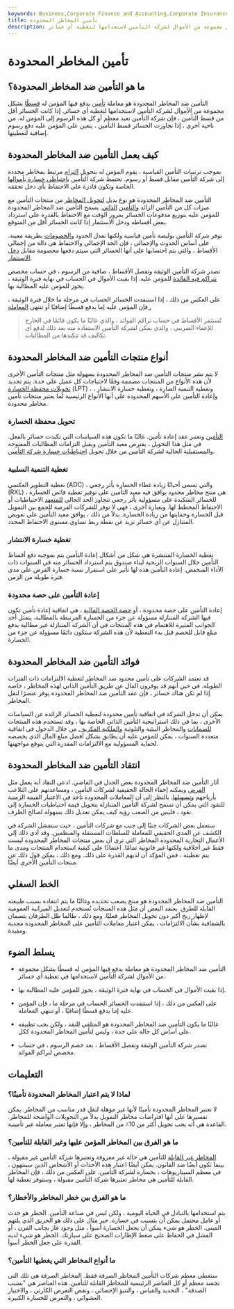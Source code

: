 ```yaml
---
keywords: Business,Corporate Finance and Accounting,Corporate Insurance
title: تأمين المخاطر المحدودة
description: التأمين ضد المخاطر المحدودة هو معاملة يدفع فيها المؤمن له قسطًا يشكل مجموعة من الأموال لشركة التأمين لاستخدامها لتغطية أي خسائر.
---
```


# تأمين المخاطر المحدودة
## ما هو التأمين ضد المخاطر المحدودة؟

التأمين ضد المخاطر المحدودة هو معاملة [تأمين](/insurance) يدفع فيها المؤمن له [قسطًا](/insurance-premium) يشكل مجموعة من الأموال لشركة التأمين لاستخدامها لتغطية أي خسائر. إذا كانت الخسائر أقل من قسط التأمين ، فإن شركة التأمين تعيد معظم أو كل هذه الرسوم إلى المؤمن له. من ناحية أخرى ، إذا تجاوزت الخسائر قسط التأمين ، يتعين على المؤمن عليه دفع رسوم إضافية لتغطيتها.

## كيف يعمل التأمين ضد المخاطر المحدودة

بموجب ترتيبات التأمين القياسية ، يقوم المؤمن له بتحويل [التزام](/liability) مرتبط بمخاطر محددة إلى شركة التأمين مقابل قسط أو رسوم. تحتفظ شركة التأمين [باحتياطي خسارة بأموالها](/loss-reserve) الخاصة وتكون قادرة على الاحتفاظ بأي دخل تحققه.

التأمين ضد المخاطر المحدودة هو نوع بديل [لتحويل المخاطر](/transferofrisk) من منتجات التأمين مع ميزات كل من التأمين الزائد [والتأمين](/selfinsurance) [الذاتي](/selfinsurance). يسمح التأمين ضد المخاطر المحدودة للمؤمن عليه بتوزيع مدفوعات الخسائر بمرور الوقت مع الاحتفاظ بالقدرة على استرداد بعض أقساطه ودخل الاستثمار إذا كانت الخسائر أقل من المتوقع.

توفر شركة التأمين بوليصة تأمين قياسية ولكنها تعدل الحدود [والخصومات](/deductible) بطريقة معينة. على أساس الحدوث والإجمالي ، فإن الحد الإجمالي والاحتفاظ هي دالة من إجمالي الأقساط ، والتي يتم احتسابها على أنها الخسائر التي سيتم دفعها مخصومة مقابل [دخل الاستثمار](/investmentincome).

تصدر شركة التأمين الوثيقة وتفصل الأقساط ، صافية من الرسوم ، في حساب مخصص [تتراكم فيه الفائدة](/accruedinterest) للمؤمن عليه. إذا بقيت الأموال في الحساب في نهاية فترة الوثيقة ، يجوز للمؤمن عليه المطالبة بها.

على العكس من ذلك ، إذا استنفدت الخسائر الحساب في مرحلة ما خلال فترة الوثيقة ، فإن المؤمن عليه إما يدفع قسطًا إضافيًا أو تنتهي [المعاملة .](/transaction)

> تُستثمر الأقساط في حساب تراكم الفوائد ، والذي غالبًا ما يكون قائمًا في الخارج للإعفاء الضريبي ، والذي يمكن لشركة التأمين الاستفادة منه بعد ذلك لدفع أي تكاليف قد تتكبدها من المطالبات.

>

## أنواع منتجات التأمين ضد المخاطر المحدودة

لا يتم نشر منتجات التأمين ضد المخاطر المحدودة بسهولة مثل منتجات التأمين الأخرى لأن هذه الأنواع من المنتجات مصممة وفقًا لاحتياجات كل عميل على حدة. يتم تحديد [تحويلات محفظة الخسارة](/loss-portfolio-transfer) (LPT) ، وتغطية التنمية الضارة ، وتغطية خسارة الانتشار ، وإعادة التأمين على الأسهم المحدودة على أنها الأنواع الرئيسية لما يعتبر منتجات تأمين مخاطر محدودة.

### تحويل محفظة الخسارة

[التأمين](/reinsurance) وتعتبر عقد إعادة تأمين. غالبًا ما تكون هذه السياسات التي تكبدت خسائر بالفعل. في مثل هذا التحويل ، يفترض معيد التأمين ويقبل التزامات المطالبات المفتوحة والمستقبلية الحالية لشركة التأمين من خلال تحويل [احتياطيات خسارة شركة التأمين](/loss-reserve).

### تغطية التنمية السلبية

تغطية التطوير العكسي (ADC) ، والتي تسمى أحيانًا زيادة غطاء الخسارة بأثر رجعي (RXL) ، هي منتج مخاطر محدود يوافق فيه معيد التأمين على توفير تغطية فائض الخسارة للخسائر المتكبدة على مسؤولية بأثر رجعي تتجاوز الحد الحالي [للمتعهد](/cedent) الاحتياطيات أو الاحتفاظ المخطط لها. وبعبارة أخرى ، فهي لا توفر للشركات الفرصة للجمع بين التمويل قبل الخسارة وحمايتها من زيادة الخسارة. بدلاً من ذلك ، يوافق معيد التأمين على تعويض المتنازل عن أي خسائر تزيد عن نقطة ربط تساوي مستوى الاحتفاظ المحدد.

### تغطية خسارة الانتشار

تغطية الخسارة المنتشرة هي شكل من أشكال إعادة التأمين يتم بموجبه دفع أقساط التأمين خلال السنوات الربحية لبناء صندوق يتم استرداد الخسائر منه في السنوات ذات الأداء المنخفض. إعادة التأمين هذه لها تأثير على استقرار نسبة خسارة القرض على مدى فترة طويلة من الزمن.

### إعادة التأمين على حصة محدودة

إعادة التأمين على حصة محدودة ، أو [حصة الحصة المالية](/financial-quota-share) ، هي اتفاقية إعادة تأمين تكون فيها الشركة المتنازلة مسؤولة عن جزء من الخسارة المرتبطة بالمطالبة. يتمثل أحد الجوانب المثيرة للاهتمام في هذه المنتجات في أن الشركة المتنازلة غير مطالبة بدفع مبلغ قابل للخصم قبل بدء التغطية لأن هذه الشركة ستكون دائمًا مسؤولة عن جزء من الخسارة.

## فوائد التأمين ضد المخاطر المحدودة

قد تعتمد الشركات على تأمين محدود ضد المخاطر لتغطية الالتزامات ذات الفترات الطويلة. في حين أنهم قد يوفرون المال عن طريق التأمين الذاتي لهذه المخاطر ، خاصة إذا لم تكن هناك خسائر ، فإن عقد التأمين ضد المخاطر المحدودة يوفر عنصرًا لنقل المخاطر.

يمكن أن تدخل الشركة في اتفاقية تأمين محدودة لتغطية الخسائر الزائدة عن السياسات الأخرى ، بما في ذلك استراتيجية التأمين الذاتي الخاصة بها ، وقد تستخدم هذه المنتجات [للضمانات](/warranty) والمخاطر البيئية والتلوثية [والملكية الفكرية .](/intellectualproperty) من خلال الدخول في اتفاقية متعددة السنوات ، يمكن للمؤمن عليه أن يطابق بشكل أفضل مبلغ المال الذي يخصصه لحماية المسؤولية مع الالتزامات المقدرة التي يتوقع مواجهتها.

## انتقاد التأمين ضد المخاطر المحدودة

أثار التأمين ضد المخاطر المحدودة بعض الجدل في الماضي. ادعى النقاد أنه يعمل مثل [القرض](/loan) ويمكنه إخفاء الحالة الحقيقية لشركات التأمين ، ومساعدتهم على التلاعب بأرباحهم [وتسهيلها](/earnings). بالنظر إلى أن المعاملات المحدودة تأخذ في الاعتبار القيمة الزمنية للنقود التي يمكن أن تسمح لشركة التأمين المتنازلة بتحويل قيمة احتياطيات الخسارة إلى نقود ، فليس من الصعب رؤية كيف يمكن تعديل ذلك بسهولة لصالح الطرف.

ستعمل بعض الشركات جنبًا إلى جنب مع شركات التأمين ، حيث ستفشل الشركة في الكشف عن المدى الحقيقي للمعاملة للسلطات المستقلة والمنظمين. وقد أدى ذلك إلى الأعمال التجارية المحدودة المخاطر التي ترى أن بعض منتجات المخاطر المحدودة ليست فقط غير أخلاقية ولكنها غير قانونية تمامًا. اعتمادًا على كيفية استخدام المنتجات ومدى ما يتم تغطيته ، فمن المؤكد أن لديهم القدرة على ذلك. ومع ذلك ، يمكن قول ذلك عن منتجات التأمين الأخرى أيضًا.

## الخط السفلي

التأمين ضد المخاطر المحدودة هو منتج يصعب تحديده وغالبًا ما يتم انتقاده بسبب طبيعته القابلة للطرق. يعتقد البعض أن مثل هذه المنتجات تُستخدم لتعديل الميزانية العمومية لإظهار ربح أكبر دون تحويل المخاطر فعليًا. ومع ذلك ، طالما ظل الطرفان يتسمان بالشفافية بشأن الالتزامات ، يمكن اعتبار معاملات التأمين على المخاطر المحدودة مجدية ومفيدة.

## يسلط الضوء

- التأمين ضد المخاطر المحدودة هو معاملة يدفع فيها المؤمن له قسطًا يشكل مجموعة من الأموال لشركة التأمين لاستخدامها في تغطية أي خسائر.

- إذا بقيت الأموال في الحساب في نهاية فترة الوثيقة ، يجوز للمؤمن عليه المطالبة بها.

- على العكس من ذلك ، إذا استنفدت الخسائر الحساب في مرحلة ما ، فإن المؤمن عليه إما يدفع قسطًا إضافيًا ، أو تنتهي المعاملة.

- غالبًا ما يكون التأمين ضد المخاطر المحدودة هو المتلقي للنقد ، ولكن يجب تطبيقه على أساس كل حالة على حدة ، وليس لتأمين المخاطر المحدودة ككل.

- تصدر شركة التأمين الوثيقة وتفصل الأقساط ، بعد خصم الرسوم ، في حساب مخصص لتراكم الفوائد.

## التعليمات

### لماذا لا يتم اعتبار المخاطر المحدودة تأمينًا؟

لا تعتبر المخاطر المحدودة تأمينًا لأنها غير مؤهلة لنقل قدر مناسب من المخاطر. يمكن تفسيرها على أنها افتراضات مخاطر التمويل بدلاً من التحويلات الواضحة للمخاطر. القاعدة هي أنه يجب تحويل أكثر من 10٪ من المخاطر ، وإلا فإنها تعتبر معاملة غير تأمينية.

### ما هو الفرق بين المخاطر المؤمن عليها وغير القابلة للتأمين؟

[المخاطر غير القابلة](/uninsurable-risk) للتأمين هي حالة غير معروفة وتعتبرها شركة التأمين غير مقبولة ، بينما تكون أيضًا ضد القانون. يمكن أيضًا اعتبار هذه الأحداث أو الأشخاص الذين سينتهون ، في معظم السيناريوهات ، بخسارة لشركة التأمين. على العكس من ذلك ، فإن المخاطر القابلة للتأمين هي مخاطر تعتبرها شركة التأمين مقبولة ، وستوفر تغطية لها.

### ما هو الفرق بين خطر المخاطر والأخطار؟

يتم استخدامها بالتبادل في الحياة اليومية ، ولكن ليس في صناعة التأمين. الخطر هو حدث أو عامل محتمل يمكن أن يتسبب في خسارة. خير مثال على ذلك هو الحريق الذي يلتهم المبنى. الخطر هو شيء يمكن أن يجعل الخسارة أسوأ ، مثل وجود غاز بجانب الفرن ، أو الفشل في الحفاظ على ضغط الإطارات الصحيح على سيارتك. الخطر هو شيء لديه القدرة على جعل الخطر أسوأ.

### ما أنواع المخاطر التي يغطيها التأمين؟

ستغطي معظم شركات التأمين المخاطر الصرفة فقط. المخاطر الصرفة هي تلك التي تجسد معظم أو كل العناصر الرئيسية للمخاطر القابلة للتأمين. هذه العناصر هي "بسبب الصدفة" ، التحديد والقياس ، والتنبؤ الإحصائي ، ونقص التعرض الكارثي ، والاختيار العشوائي ، والتعرض للخسارة الكبيرة.

